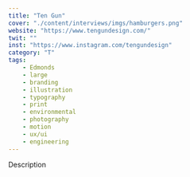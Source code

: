 ```yaml
---
title: "Ten Gun"
cover: "./content/interviews/imgs/hamburgers.png"
website: "https://www.tengundesign.com/"
twit: ""
inst: "https://www.instagram.com/tengundesign"
category: "T"
tags:
    - Edmonds
    - large
    - branding
    - illustration
    - typography
    - print
    - environmental
    - photography
    - motion
    - ux/ui
    - engineering
---
```


Description
